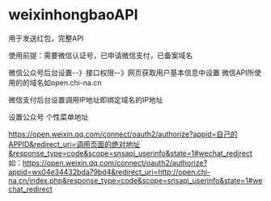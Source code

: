 # weixinhongbaoAPI
用于发送红包，完整API

使用前提：需要微信认证号，已申请微信支付，已备案域名

微信公众号后台设置--》接口权限--》网页获取用户基本信息中设置 微信API所使用的的域名如open.chi-na.cn

微信支付后台设置调用IP地址即绑定域名的IP地址

设置公众号 个性菜单地址

https://open.weixin.qq.com/connect/oauth2/authorize?appid=自己的APPID&redirect_uri=调用页面的绝对地址&response_type=code&scope=snsapi_userinfo&state=1#wechat_redirect
如：https://open.weixin.qq.com/connect/oauth2/authorize?appid=wx04e34432bda79bd4&redirect_uri=http://open.chi-na.cn/index.php&response_type=code&scope=snsapi_userinfo&state=1#wechat_redirect
